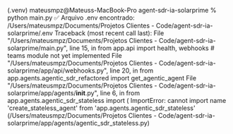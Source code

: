 (.venv) mateusmpz@Mateuss-MacBook-Pro agent-sdr-ia-solarprime % python main.py
✅ Arquivo .env encontrado: /Users/mateusmpz/Documents/Projetos Clientes - Code/agent-sdr-ia-solarprime/.env
Traceback (most recent call last):
  File "/Users/mateusmpz/Documents/Projetos Clientes - Code/agent-sdr-ia-solarprime/main.py", line 15, in <module>
    from app.api import health, webhooks  # teams module not yet implemented
  File "/Users/mateusmpz/Documents/Projetos Clientes - Code/agent-sdr-ia-solarprime/app/api/webhooks.py", line 20, in <module>
    from app.agents.agentic_sdr_refactored import get_agentic_agent
  File "/Users/mateusmpz/Documents/Projetos Clientes - Code/agent-sdr-ia-solarprime/app/agents/__init__.py", line 6, in <module>
    from app.agents.agentic_sdr_stateless import (
ImportError: cannot import name 'create_stateless_agent' from 'app.agents.agentic_sdr_stateless' (/Users/mateusmpz/Documents/Projetos Clientes - Code/agent-sdr-ia-solarprime/app/agents/agentic_sdr_stateless.py)